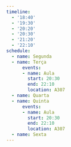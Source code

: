 ```yaml
---
timeline:
  - '18:40'
  - '19:30'
  - '20:20'
  - '20:30'
  - '21:20'
  - '22:10'
schedule:
  - name: Segunda
  - name: Terça
      events:
      - name: Aula
        start: 20:30
        end: 22:10
        location: A307
  - name: Quarta
  - name: Quinta
      events:
      - name: Aula
        start: 20:30
        end: 22:10
        location: A307
  - name: Sexta
---
```

